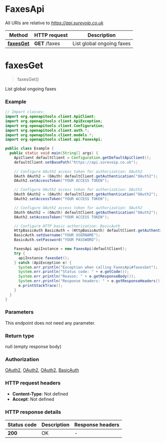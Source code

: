 # FaxesApi

All URIs are relative to *https://api.surevoip.co.uk*

| Method | HTTP request | Description |
|------------- | ------------- | -------------|
| [**faxesGet**](FaxesApi.md#faxesGet) | **GET** /faxes | List global ongoing faxes |


<a id="faxesGet"></a>
# **faxesGet**
> faxesGet()

List global ongoing faxes

### Example
```java
// Import classes:
import org.openapitools.client.ApiClient;
import org.openapitools.client.ApiException;
import org.openapitools.client.Configuration;
import org.openapitools.client.auth.*;
import org.openapitools.client.models.*;
import org.openapitools.client.api.FaxesApi;

public class Example {
  public static void main(String[] args) {
    ApiClient defaultClient = Configuration.getDefaultApiClient();
    defaultClient.setBasePath("https://api.surevoip.co.uk");
    
    // Configure OAuth2 access token for authorization: OAuth2
    OAuth OAuth2 = (OAuth) defaultClient.getAuthentication("OAuth2");
    OAuth2.setAccessToken("YOUR ACCESS TOKEN");

    // Configure OAuth2 access token for authorization: OAuth2
    OAuth OAuth2 = (OAuth) defaultClient.getAuthentication("OAuth2");
    OAuth2.setAccessToken("YOUR ACCESS TOKEN");

    // Configure OAuth2 access token for authorization: OAuth2
    OAuth OAuth2 = (OAuth) defaultClient.getAuthentication("OAuth2");
    OAuth2.setAccessToken("YOUR ACCESS TOKEN");

    // Configure HTTP basic authorization: BasicAuth
    HttpBasicAuth BasicAuth = (HttpBasicAuth) defaultClient.getAuthentication("BasicAuth");
    BasicAuth.setUsername("YOUR USERNAME");
    BasicAuth.setPassword("YOUR PASSWORD");

    FaxesApi apiInstance = new FaxesApi(defaultClient);
    try {
      apiInstance.faxesGet();
    } catch (ApiException e) {
      System.err.println("Exception when calling FaxesApi#faxesGet");
      System.err.println("Status code: " + e.getCode());
      System.err.println("Reason: " + e.getResponseBody());
      System.err.println("Response headers: " + e.getResponseHeaders());
      e.printStackTrace();
    }
  }
}
```

### Parameters
This endpoint does not need any parameter.

### Return type

null (empty response body)

### Authorization

[OAuth2](../README.md#OAuth2), [OAuth2](../README.md#OAuth2), [OAuth2](../README.md#OAuth2), [BasicAuth](../README.md#BasicAuth)

### HTTP request headers

 - **Content-Type**: Not defined
 - **Accept**: Not defined

### HTTP response details
| Status code | Description | Response headers |
|-------------|-------------|------------------|
| **200** | OK |  -  |

